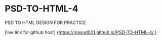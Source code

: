 # PSD-TO-HTML-4
PSD TO HTML DESIGN FOR PRACTICE

[live link for github host] {https://masud001.github.io/PSD-TO-HTML-4/.}
